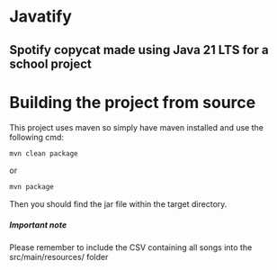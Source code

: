 # Javatify

## Spotify copycat made using Java 21 LTS for a school project

# Building the project from source
This project uses maven so simply have maven installed and use the following cmd:
```bash
mvn clean package
```
or
```bash
mvn package
```
Then you should find the jar file within the target directory.
##### Important note
Please remember to include the CSV containing all songs into the src/main/resources/ folder
